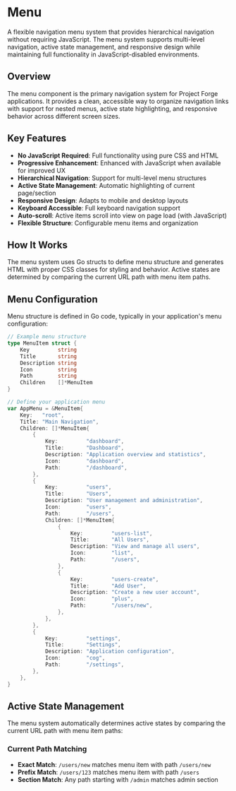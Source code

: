 # Menu

A flexible navigation menu system that provides hierarchical navigation without requiring JavaScript. The menu system supports multi-level navigation, active state management, and responsive design while maintaining full functionality in JavaScript-disabled environments.

## Overview

The menu component is the primary navigation system for Project Forge applications. It provides a clean, accessible way to organize navigation links with support for nested menus, active state highlighting, and responsive behavior across different screen sizes.

## Key Features

- **No JavaScript Required**: Full functionality using pure CSS and HTML
- **Progressive Enhancement**: Enhanced with JavaScript when available for improved UX
- **Hierarchical Navigation**: Support for multi-level menu structures
- **Active State Management**: Automatic highlighting of current page/section
- **Responsive Design**: Adapts to mobile and desktop layouts
- **Keyboard Accessible**: Full keyboard navigation support
- **Auto-scroll**: Active items scroll into view on page load (with JavaScript)
- **Flexible Structure**: Configurable menu items and organization

## How It Works

The menu system uses Go structs to define menu structure and generates HTML with proper CSS classes for styling and behavior. Active states are determined by comparing the current URL path with menu item paths.

## Menu Configuration

Menu structure is defined in Go code, typically in your application's menu configuration:

```go
// Example menu structure
type MenuItem struct {
    Key         string
    Title       string
    Description string
    Icon        string
    Path        string
    Children    []*MenuItem
}

// Define your application menu
var AppMenu = &MenuItem{
    Key:   "root",
    Title: "Main Navigation",
    Children: []*MenuItem{
        {
            Key:         "dashboard",
            Title:       "Dashboard",
            Description: "Application overview and statistics",
            Icon:        "dashboard",
            Path:        "/dashboard",
        },
        {
            Key:         "users",
            Title:       "Users",
            Description: "User management and administration",
            Icon:        "users",
            Path:        "/users",
            Children: []*MenuItem{
                {
                    Key:         "users-list",
                    Title:       "All Users",
                    Description: "View and manage all users",
                    Icon:        "list",
                    Path:        "/users",
                },
                {
                    Key:         "users-create",
                    Title:       "Add User",
                    Description: "Create a new user account",
                    Icon:        "plus",
                    Path:        "/users/new",
                },
            },
        },
        {
            Key:         "settings",
            Title:       "Settings",
            Description: "Application configuration",
            Icon:        "cog",
            Path:        "/settings",
        },
    },
}
```

## Active State Management

The menu system automatically determines active states by comparing the current URL path with menu item paths:

### Current Path Matching
- **Exact Match**: `/users/new` matches menu item with path `/users/new`
- **Prefix Match**: `/users/123` matches menu item with path `/users`
- **Section Match**: Any path starting with `/admin` matches admin section
